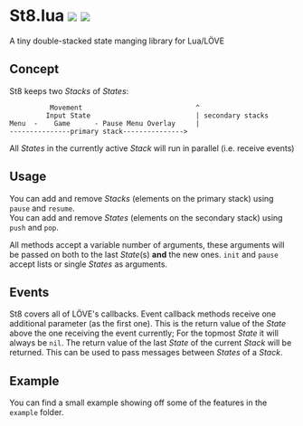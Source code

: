 St8.lua ![](https://img.shields.io/travis/S0lll0s/st8.lua.svg) ![](https://img.shields.io/coveralls/S0lll0s/st8.lua.svg)
=======
A tiny double-stacked state manging library for Lua/LÖVE

Concept
-------
St8 keeps two _Stacks_ of _States_:

              Movement                            ^
             Input State                          | secondary stacks
    Menu  -    Game      - Pause Menu Overlay     |
    ---------------primary stack--------------->

All _States_ in the currently active _Stack_ will run in parallel (i.e. receive events)

Usage
-----
You can add and remove _Stacks_ (elements on the primary stack) using `pause` and `resume`.  
You can add and remove _States_ (elements on the secondary stack) using `push` and `pop`.

All methods accept a variable number of arguments, these arguments will be passed on both to the last _State_(s) **and** the new ones.
`init` and `pause` accept lists or single _States_ as arguments.

Events
------
St8 covers all of LÖVE's callbacks.
Event callback methods receive one additional parameter (as the first one).
This is the return value of the _State_ above the one receiving the event currently; For the topmost _State_ it will always be `nil`.
The return value of the last _State_ of the current _Stack_ will be returned.
This can be used to pass messages between _States_ of a _Stack_.

Example
-------
You can find a small example showing off some of the features in the `example` folder.

